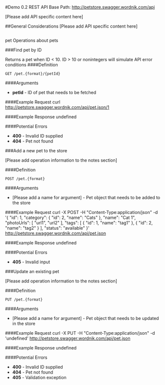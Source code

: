 #Demo 0.2 REST API
Base Path: http://petstore.swagger.wordnik.com/api

[Please add API specific content here]


##General Considerations
[Please add API specific content here]


##
pet
Operations about pets

###Find pet by ID

Returns a pet when ID < 10. ID > 10 or nonintegers will simulate API error conditions
####Definition


    GET /pet.{format}/{petId}

####Arguments
* **petId** - ID of pet that needs to be fetched


####Example Request
    curl http://petstore.swagger.wordnik.com/api/pet.json/1

####Example Response
    undefined

####Potential Errors
* **400** - Invalid ID supplied
* **404** - Pet not found


###Add a new pet to the store

[Please add operation information to the notes section]

####Definition


    POST /pet.{format}

####Arguments
* [Please add a name for argument] - Pet object that needs to be added to the store


####Example Request
    curl -X POST -H "Content-Type:application/json" -d '{ "id": 1, "category": { "id": 2, "name": "Cats" }, "name": "Cat 1", "photoUrls": [ "url1", "url2" ], "tags": [ { "id": 1, "name": "tag1" }, { "id": 2, "name": "tag2" } ], "status": "available" }' http://petstore.swagger.wordnik.com/api/pet.json

####Example Response
    undefined

####Potential Errors
* **405** - Invalid input


###Update an existing pet

[Please add operation information to the notes section]

####Definition


    PUT /pet.{format}

####Arguments
* [Please add a name for argument] - Pet object that needs to be updated in the store


####Example Request
    curl -X PUT -H "Content-Type:application/json" -d 'undefined' http://petstore.swagger.wordnik.com/api/pet.json

####Example Response
    undefined

####Potential Errors
* **400** - Invalid ID supplied
* **404** - Pet not found
* **405** - Validation exception





